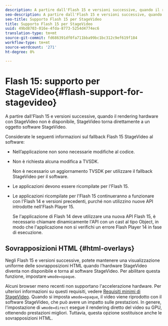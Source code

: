 ```yaml
---
description: A partire dall'Flash 15 e versioni successive, quando il rendering hardware con StageVideo non è disponibile, StageVideo torna direttamente a un oggetto software StageVideo.
seo-description: A partire dall'Flash 15 e versioni successive, quando il rendering hardware con StageVideo non è disponibile, StageVideo torna direttamente a un oggetto software StageVideo.
seo-title: Supporto Flash 15 per StageVideo
title: Supporto Flash 15 per StageVideo
uuid: 49bd8703-016e-4fda-8773-5254d4774ec6
translation-type: tm+mt
source-git-commit: fd686391df0fa711bba99bc1bc312c9ef619f184
workflow-type: tm+mt
source-wordcount: '271'
ht-degree: 0%

---
```



# Flash 15: supporto per StageVideo{#flash-support-for-stagevideo}

A partire dall&#39;Flash 15 e versioni successive, quando il rendering hardware con StageVideo non è disponibile, StageVideo torna direttamente a un oggetto software StageVideo.

Considerate le seguenti informazioni sul fallback Flash 15 StageVideo al software:

* Nell’applicazione non sono necessarie modifiche al codice.
* Non è richiesta alcuna modifica a TVSDK.

   Non è necessario un aggiornamento TVSDK per utilizzare il fallback StageVideo per il software.
* Le applicazioni devono essere ricompilate per l&#39;Flash 15.
* Le applicazioni ricompilate per l&#39;Flash 15 continueranno a funzionare con l&#39;Flash 14 e versioni precedenti, purché non utilizzino nuove API introdotte nell&#39;Flash Player 15.

   Se l&#39;applicazione di Flash 14 deve utilizzare una nuova API Flash 15, è necessario chiamare dinamicamente l&#39;API con un cast al tipo Object, in modo che l&#39;applicazione non si verifichi un errore Flash Player 14 in fase di esecuzione.

## Sovrapposizioni HTML {#html-overlays}

Negli Flash 15 e versioni successive, potete mantenere una visualizzazione uniforme delle sovrapposizioni HTML quando l’hardware StageVideo diventa non disponibile e torna al software StageVideo. Per abilitare questa funzione, impostare `wmode=opaque`.

Alcuni browser meno recenti non supportano l&#39;accelerazione hardware. Per ulteriori informazioni su questi requisiti, vedere [Requisiti minimi di StageVideo](../../../../../tvsdk-1.4-for-desktop-hls/c-psdk-dhls-1.4-introduction/overview-prod-audience-guide/requirements/stagevideo-capabilities/r-psdk-dhls-1.4-requirements-stage-video.md). Quando si imposta `wmode=opaque`, il video viene riprodotto con il software StageVideo, che può avere un impatto sulle prestazioni. In genere, l&#39;impostazione di `wmode=direct` esegue il rendering diretto del video su GPU, ottenendo prestazioni migliori. Tuttavia, questa opzione sostituisce anche le sovrapposizioni HTML.
